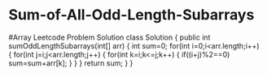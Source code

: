 # Sum-of-All-Odd-Length-Subarrays
#Array Leetcode Problem Solution
class Solution {
    public int sumOddLengthSubarrays(int[] arr) {
        int sum=0;
      for(int i=0;i<arr.length;i++)  
      {
          for(int j=i;j<arr.length;j++)
          {
              for(int k=i;k<=j;k++)
              {
                  if((i+j)%2==0)
                  sum=sum+arr[k];
              }
          }
      }
        return sum;
    }
}
